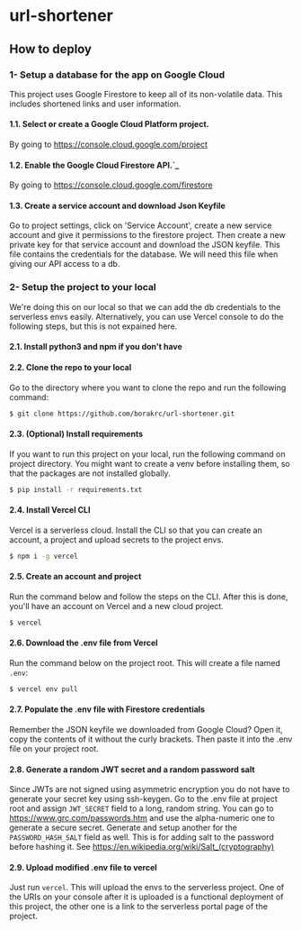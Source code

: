 # url-shortener

## How to deploy

### 1- Setup a database for the app on Google Cloud
This project uses Google Firestore to keep all of its non-volatile data. This includes shortened links and user information.

#### 1.1. Select or create a Google Cloud Platform project.
By going to https://console.cloud.google.com/project

#### 1.2. Enable the Google Cloud Firestore API.`_
By going to https://console.cloud.google.com/firestore

#### 1.3. Create a service account and download Json Keyfile
Go to project settings, click on 'Service Account', create a new service account and give it 
permissions to the firestore project. Then create a new private key for that service account 
and download the JSON keyfile. This file contains the credentials for the database. We will 
need this file when giving our API access to a db.

### 2- Setup the project to your local

We're doing this on our local so that we can add the db credentials to the serverless envs easily. 
Alternatively, you can use Vercel console to do the following steps, but this is not expained here.

#### 2.1. Install python3 and npm if you don't have

#### 2.2. Clone the repo to your local
Go to the directory where you want to clone the repo and run the following command:
```bash
$ git clone https://github.com/borakrc/url-shortener.git
```

#### 2.3. (Optional) Install requirements
If you want to run this project on your local, run the following command on project directory. 
You might want to create a venv before installing them, so that the packages are not installed globally.
```bash
$ pip install -r requirements.txt
```

#### 2.4. Install Vercel CLI
Vercel is a serverless cloud. Install the CLI so that you can create an account, a project and upload secrets to the project envs.
```bash
$ npm i -g vercel
```


#### 2.5. Create an account and project
Run the command below and follow the steps on the CLI. After this is done, you'll have an account on Vercel and a new cloud project.
```bash
$ vercel
```

#### 2.6. Download the .env file from Vercel
Run the command below on the project root. This will create a file named `.env`:
```bash
$ vercel env pull
```


#### 2.7. Populate the .env file with Firestore credentials
Remember the JSON keyfile we downloaded from Google Cloud? Open it, copy the contents of it without the curly brackets. 
Then paste it into the .env file on your project root.

#### 2.8. Generate a random JWT secret and a random password salt
Since JWTs are not signed using asymmetric encryption you do not have to generate your secret key using ssh-keygen.
Go to the .env file at project root and assign `JWT_SECRET` field to a long, random string.
You can go to https://www.grc.com/passwords.htm and use the alpha-numeric one to generate a secure secret.
Generate and setup another for the `PASSWORD_HASH_SALT` field as well. This is for adding salt to the password before
hashing it. See https://en.wikipedia.org/wiki/Salt_(cryptography)

#### 2.9. Upload modified .env file to vercel
Just run `vercel`. This will upload the envs to the serverless project. 
One of the URIs on your console after it is uploaded is a functional deployment of this project,
the other one is a link to the serverless portal page of the project.

